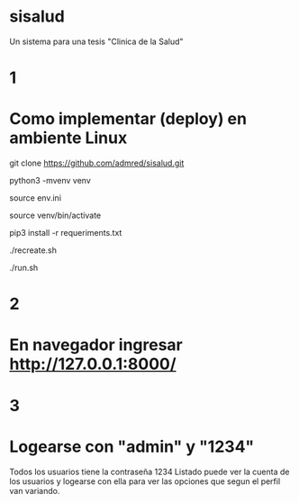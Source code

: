 # sisalud
Un sistema para una tesis "Clinica de la Salud"

# 1 
# Como implementar (deploy) en ambiente Linux

git clone https://github.com/admred/sisalud.git

python3 -mvenv venv

source env.ini

source venv/bin/activate

pip3 install -r requeriments.txt

./recreate.sh

./run.sh


# 2 
# En navegador ingresar http://127.0.0.1:8000/

# 3 
# Logearse con "admin" y "1234" 

Todos los usuarios tiene la contraseña 1234
Listado puede ver la cuenta de los usuarios
y logearse con ella para ver las opciones
que segun el perfil van variando.





